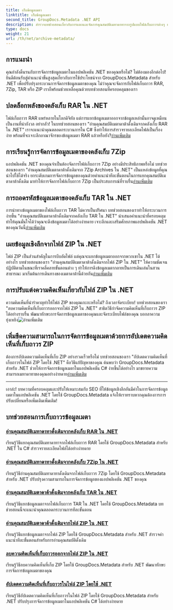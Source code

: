 ```yaml
---
title: เก็บข้อมูลเมตา
linktitle: เก็บข้อมูลเมตา
second_title: GroupDocs.Metadata .NET API
description: สำรวจบทช่วยสอนเกี่ยวกับการแตกและจัดการคุณสมบัติเมทาดาทาจากรูปแบบไฟล์เก็บถาวรต่างๆ เช่น RAR, 7Zip, TAR และ ZIP โดยใช้ GroupDocs.Metadata สำหรับ .NET
type: docs
weight: 21
url: /th/net/archive-metadata/
---
```


## การแนะนำ

คุณกำลังดิ้นรนกับการจัดการข้อมูลเมตาในแอปพลิเคชัน .NET ของคุณหรือไม่? ไม่ต้องมองอีกต่อไป! ยินดีต้อนรับสู่คำแนะนำขั้นสูงสุดเกี่ยวกับการใช้ประโยชน์จาก GroupDocs.Metadata สำหรับ .NET เพื่อปรับปรุงกระบวนการจัดการข้อมูลเมตาของคุณ ไม่ว่าคุณจะจัดการกับไฟล์เก็บถาวร RAR, 7Zip, TAR หรือ ZIP เราก็พร้อมช่วยเหลือคุณด้วยบทช่วยสอนที่ครอบคลุมของเรา

## ปลดล็อกพลังของคลังเก็บ RAR ใน .NET

 ไฟล์เก็บถาวร RAR แพร่หลายในโลกดิจิทัล แต่การแยกข้อมูลเมตาออกจากข้อมูลเหล่านั้นอาจดูเหมือนเป็นงานที่น่ากังวล อย่ากลัว! ในบทช่วยสอนของเรา "อ่านคุณสมบัติเมตาดาต้าดั้งเดิมจากคลังเก็บ RAR ใน .NET" เราจะแนะนำคุณตลอดกระบวนการใน C# ซึ่งทำให้การสำรวจรายละเอียดไฟล์เป็นเรื่องง่าย พร้อมที่จะเจาะลึกอาณาจักรของข้อมูลเมตา RAR แล้วหรือยัง?[อ่านเพิ่มเติม](./read-native-metadata-rar-archives/)

## การเรียนรู้การจัดการข้อมูลเมตาของคลังเก็บ 7Zip

แอปพลิเคชัน .NET ของคุณจำเป็นต้องจัดการไฟล์เก็บถาวร 7Zip อย่างมีประสิทธิภาพหรือไม่ บทช่วยสอนของเรา "อ่านคุณสมบัติเมตาดาต้าดั้งเดิมจาก 7Zip Archives ใน .NET" เป็นแหล่งข้อมูลที่คุณนำไปใช้ได้จริง ยกระดับเกมการจัดการข้อมูลของคุณด้วยคำแนะนำทีละขั้นตอนในการแยกคุณสมบัติเมตาดาต้าดั้งเดิม มาทำให้การจัดการไฟล์เก็บถาวร 7Zip เป็นประสบการณ์ที่ราบรื่น[อ่านเพิ่มเติม](./read-native-metadata-7zip-archives/)

## การถอดรหัสข้อมูลเมตาของคลังเก็บ TAR ใน .NET

 การนำทางข้อมูลเมตาของไฟล์เก็บถาวร TAR ไม่ควรเป็นปริศนา บทช่วยสอนของเราทำให้กระบวนการง่ายขึ้น "อ่านคุณสมบัติเมตาดาต้าดั้งเดิมจากคลังเก็บ TAR ใน .NET" นำเสนอคำแนะนำที่ครอบคลุม ทำให้คุณมั่นใจได้ว่าคุณจะดึงข้อมูลเมตาได้อย่างง่ายดาย เจาะลึกและเสริมศักยภาพแอปพลิเคชัน .NET ของคุณวันนี้[อ่านเพิ่มเติม](./read-native-metadata-tar-archives/)

## เผยข้อมูลเชิงลึกจากไฟล์ ZIP ใน .NET

ไฟล์ ZIP เป็นส่วนสำคัญในการบีบอัดไฟล์ แต่คุณจะแยกข้อมูลเมตาออกจากพวกเขาใน .NET ได้อย่างไร บทช่วยสอนของเรา "อ่านคุณสมบัติเมตาดาต้าดั้งเดิมจากไฟล์ ZIP ใน .NET" ให้ความชัดเจน ปฏิบัติตามในขณะที่เราคลี่คลายขั้นตอนต่าง ๆ ทำให้การดึงข้อมูลเมตากลายเป็นการเดินเล่นในสวนสาธารณะ มาเริ่มต้นการเดินทางของเมตาดาต้านี้ด้วยกัน[อ่านเพิ่มเติม](./read-native-metadata-zip-archives/)

## การปรับแต่งความคิดเห็นเกี่ยวกับไฟล์ ZIP ใน .NET

 ความคิดเห็นที่น่ารำคาญทำให้ไฟล์ ZIP ของคุณเกะกะหรือไม่? ถึงเวลาจัดระเบียบ! บทช่วยสอนของเรา "ลบความคิดเห็นที่เก็บถาวรออกจากไฟล์ ZIP ใน .NET" สาธิตวิธีกำจัดความคิดเห็นที่เก็บถาวร ZIP ได้อย่างราบรื่น พัฒนาทักษะการจัดการข้อมูลเมตาของคุณและจัดระเบียบไฟล์ของคุณ บอกลาความยุ่งเหยิง![อ่านเพิ่มเติม](./remove-archive-comment-zip-files/)

## เพิ่มขีดความสามารถในการจัดการข้อมูลเมตาด้วยการอัปเดตความคิดเห็นที่เก็บถาวร ZIP

ต้องการอัปเดตความคิดเห็นที่เก็บ ZIP อย่างรวดเร็วหรือไม่ บทช่วยสอนของเรา "อัปเดตความคิดเห็นที่เก็บถาวรในไฟล์ ZIP โดยใช้ .NET" คือวิธีแก้ปัญหาของคุณ ค้นพบว่า GroupDocs.Metadata สำหรับ .NET ช่วยให้การจัดการข้อมูลเมตาในแอปพลิเคชัน C# ง่ายขึ้นได้อย่างไร มาขยายความสามารถเมทาดาทาของคุณอย่างง่ายดาย[อ่านเพิ่มเติม](./update-archive-comment-zip-files/)

---

เอาล่ะ! บทความที่ครอบคลุมและปรับให้เหมาะสมกับ SEO ที่ให้ข้อมูลเชิงลึกอันมีค่าในการจัดการข้อมูลเมตาในแอปพลิเคชัน .NET โดยใช้ GroupDocs.Metadata แจ้งให้เราทราบหากคุณต้องการการปรับเปลี่ยนหรือเพิ่มเติมเพิ่มเติม!
## บทช่วยสอนการเก็บถาวรข้อมูลเมตา
### [อ่านคุณสมบัติเมทาดาทาดั้งเดิมจากคลังเก็บ RAR ใน .NET](./read-native-metadata-rar-archives/)
เรียนรู้วิธีแยกคุณสมบัติเมทาดาทาจากไฟล์เก็บถาวร RAR โดยใช้ GroupDocs.Metadata สำหรับ .NET ใน C# สำรวจรายละเอียดไฟล์ได้อย่างง่ายดาย
### [อ่านคุณสมบัติเมทาดาทาดั้งเดิมจากคลังเก็บ 7Zip ใน .NET](./read-native-metadata-7zip-archives/)
เรียนรู้วิธีอ่านคุณสมบัติเมทาดาทาดั้งเดิมจากไฟล์เก็บถาวร 7Zip โดยใช้ GroupDocs.Metadata สำหรับ .NET ปรับปรุงความสามารถในการจัดการข้อมูลของแอปพลิเคชัน .NET ของคุณ
### [อ่านคุณสมบัติเมตาดาต้าดั้งเดิมจากคลังเก็บ TAR ใน .NET](./read-native-metadata-tar-archives/)
เรียนรู้วิธีแยกข้อมูลเมตาจากไฟล์เก็บถาวร TAR ใน .NET โดยใช้ GroupDocs.Metadata บทช่วยสอนนี้จะแนะนำคุณตลอดกระบวนการทีละขั้นตอน
### [อ่านคุณสมบัติเมตาดาต้าดั้งเดิมจากไฟล์ ZIP ใน .NET](./read-native-metadata-zip-archives/)
เรียนรู้วิธีแยกข้อมูลเมตาจากไฟล์ ZIP โดยใช้ GroupDocs.Metadata สำหรับ .NET สำรวจคำแนะนำทีละขั้นตอนสำหรับการอ่านคุณสมบัติดั้งเดิม
### [ลบความคิดเห็นที่เก็บถาวรออกจากไฟล์ ZIP ใน .NET](./remove-archive-comment-zip-files/)
เรียนรู้วิธีลบความคิดเห็นที่เก็บ ZIP โดยใช้ GroupDocs.Metadata สำหรับ .NET พัฒนาทักษะการจัดการข้อมูลเมตาของคุณ
### [อัปเดตความคิดเห็นที่เก็บถาวรในไฟล์ ZIP โดยใช้ .NET](./update-archive-comment-zip-files/)
เรียนรู้วิธีอัปเดตความคิดเห็นที่เก็บถาวรในไฟล์ ZIP โดยใช้ GroupDocs.Metadata สำหรับ .NET ปรับปรุงการจัดการข้อมูลเมตาในแอปพลิเคชัน C# ได้อย่างง่ายดาย